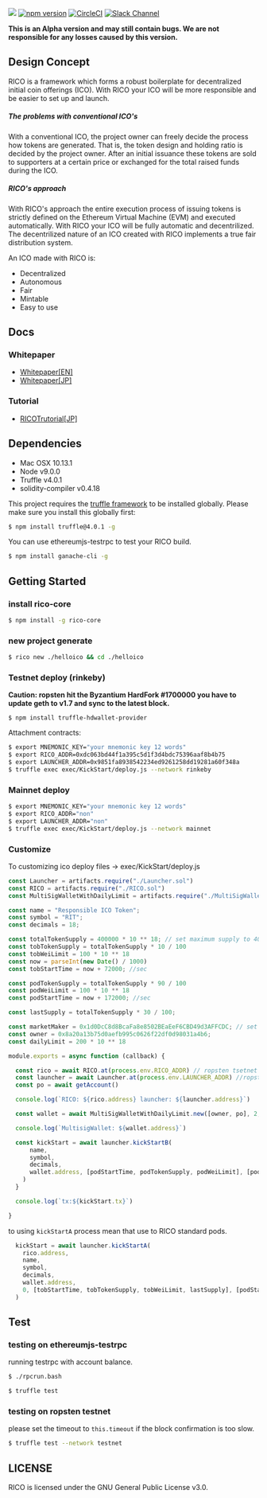 ![](https://dri.network/static/images/rico-banner.png)
[![npm version](https://badge.fury.io/js/rico-core.svg)](https://badge.fury.io/js/rico-core)
[![CircleCI](https://circleci.com/gh/DRI-network/RICO/tree/master.svg?style=shield)](https://circleci.com/gh/DRI-project/RICO/tree/master)
[![Slack Channel](https://dri-slack.now.sh/badge.svg)](https://dri-slack.now.sh/)

**This is an Alpha version and may still contain bugs. We are not responsible for any losses caused by this version.**

## Design Concept

RICO is a framework which forms a robust boilerplate for decentralized initial coin offerings (ICO). With RICO your ICO will be more responsible and be easier to set up and launch.

##### The problems with conventional ICO's

With a conventional ICO, the project owner can freely decide the process how tokens are generated. That is, the token design and holding ratio is decided by the project owner. After an initial issuance these tokens are sold to supporters at a certain price or exchanged for the total raised funds during the ICO.

##### RICO's approach

With RICO's approach the entire execution process of issuing tokens is strictly defined on the Ethereum Virtual Machine (EVM) and executed automatically. With RICO your ICO will be fully automatic and decentrilized. The decentrilized nature of an ICO created with RICO implements a true fair distribution system.

An ICO made with RICO is:
- Decentralized
- Autonomous
- Fair
- Mintable
- Easy to use

## Docs
### Whitepaper
- [Whitepaper[EN]](https://dri.network/static/RICO-whitepaper-en.pdf)
- [Whitepaper[JP]](https://dri.network/static/RICO-whitepaper.pdf)

### Tutorial
- [RICOTrutorial[JP]](https://scrapbox.io/DRI-community/RICO_Tutorial%EF%BC%88%E3%83%AA%E3%82%B3%E3%83%BC%E3%81%AE%E3%83%81%E3%83%A5%E3%83%BC%E3%83%88%E3%83%AA%E3%82%A2%E3%83%AB%EF%BC%89)


## Dependencies

- Mac OSX 10.13.1
- Node v9.0.0
- Truffle v4.0.1
- solidity-compiler v0.4.18

This project requires the [truffle framework](http://truffleframework.com/) to be installed globally. Please make sure you install this globally first:
```bash
$ npm install truffle@4.0.1 -g 
```
You can use ethereumjs-testrpc to test your RICO build.
```bash
$ npm install ganache-cli -g
```

## Getting Started 

### install rico-core
```bash
$ npm install -g rico-core
```

### new project generate
```bash
$ rico new ./helloico && cd ./helloico 
```

### Testnet deploy (rinkeby)

**Caution: ropsten hit the Byzantium HardFork #1700000 you have to update geth to v1.7 and sync to the latest block.**

```
$ npm install truffle-hdwallet-provider
```
Attachment contracts:
```bash
$ export MNEMONIC_KEY="your mnemonic key 12 words" 
$ export RICO_ADDR=0xdc063bd44f1a395c5d1f3d4bdc75396aaf8b4b75
$ export LAUNCHER_ADDR=0x9851fa8938542234ed9261258dd19281a60f348a
$ truffle exec exec/KickStart/deploy.js --network rinkeby
``` 

### Mainnet deploy

```bash
$ export MNEMONIC_KEY="your mnemonic key 12 words" 
$ export RICO_ADDR="non"
$ export LAUNCHER_ADDR="non"
$ truffle exec exec/KickStart/deploy.js --network mainnet
``` 

### Customize

To customizing ico deploy files -> exec/KickStart/deploy.js
```js
const Launcher = artifacts.require("./Launcher.sol")
const RICO = artifacts.require("./RICO.sol")
const MultiSigWalletWithDailyLimit = artifacts.require("./MultiSigWalletWithDailyLimit.sol")

const name = "Responsible ICO Token";
const symbol = "RIT";
const decimals = 18;

const totalTokenSupply = 400000 * 10 ** 18; // set maximum supply to 400,000.
const tobTokenSupply = totalTokenSupply * 10 / 100
const tobWeiLimit = 100 * 10 ** 18
const now = parseInt(new Date() / 1000)
const tobStartTime = now + 72000; //sec

const podTokenSupply = totalTokenSupply * 90 / 100
const podWeiLimit = 100 * 10 ** 18
const podStartTime = now + 172000; //sec

const lastSupply = totalTokenSupply * 30 / 100;

const marketMaker = 0x1d0DcC8d8BcaFa8e8502BEaEeF6CBD49d3AFFCDC; // set first market maker's address 
const owner = 0x8a20a13b75d0aefb995c0626f22df0d98031a4b6;
const dailyLimit = 200 * 10 ** 18

module.exports = async function (callback) {

  const rico = await RICO.at(process.env.RICO_ADDR) // ropsten tsetnet
  const launcher = await Launcher.at(process.env.LAUNCHER_ADDR) //ropsten testnet
  const po = await getAccount()

  console.log(`RICO: ${rico.address} launcher: ${launcher.address}`)

  const wallet = await MultiSigWalletWithDailyLimit.new([owner, po], 2, dailyLimit)

  console.log(`MultisigWallet: ${wallet.address}`)

  const kickStart = await launcher.kickStartB(
      name,
      symbol,
      decimals,
      wallet.address, [podStartTime, podTokenSupply, podWeiLimit], [podTokenSupply / 2, podStartTime + 78000]
    )
  }

  console.log(`tx:${kickStart.tx}`)

}

```

to using `kickStartA` process mean that use to RICO standard pods.
```js
  kickStart = await launcher.kickStartA(
    rico.address,
    name,
    symbol,
    decimals,
    wallet.address,
    0, [tobStartTime, tobTokenSupply, tobWeiLimit, lastSupply], [podStartTime, podTokenSupply, podWeiLimit], [po, owner], [marketMaker]
  )
```

## Test 

### testing on ethereumjs-testrpc

running testrpc with account balance.

```bash
$ ./rpcrun.bash
```

```bash
$ truffle test 
```
### testing on ropsten testnet

please set the timeout to `this.timeout` if the block confirmation is too slow.

```bash
$ truffle test --network testnet
```

## LICENSE
RICO is licensed under the GNU General Public License v3.0.